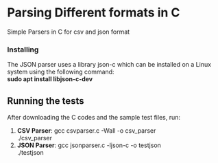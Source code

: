 
# Parsing Different formats in C 

Simple Parsers in C for csv and json format


### Installing

The JSON parser uses a library json-c which can be installed on a Linux system using the following command: <br />
**sudo apt install libjson-c-dev**



## Running the tests
After downloading the C codes and the sample test files, run:

1. **CSV Parser**:  gcc csvparser.c -Wall -o csv_parser <br />
                    ./csv_parser 
2. **JSON Parser**: gcc jsonparser.c -ljson-c -o testjson <br />
                    ./testjson
                

